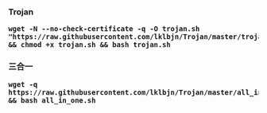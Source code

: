 <h3>Trojan

    wget -N --no-check-certificate -q -O trojan.sh "https://raw.githubusercontent.com/lklbjn/Trojan/master/trojan.sh" && chmod +x trojan.sh && bash trojan.sh
<h3>三合一

    wget -q https://raw.githubusercontent.com/lklbjn/Trojan/master/all_in_one.sh && bash all_in_one.sh
